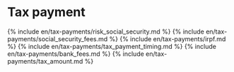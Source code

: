 # Tax payment

{% include en/tax-payments/risk_social_security.md %}
{% include en/tax-payments/social_security_fees.md %}
{% include en/tax-payments/irpf.md %}
{% include en/tax-payments/tax_payment_timing.md %}
{% include en/tax-payments/bank_fees.md %}
{% include en/tax-payments/tax_amount.md %}
